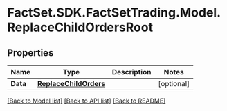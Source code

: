 # FactSet.SDK.FactSetTrading.Model.ReplaceChildOrdersRoot

## Properties

Name | Type | Description | Notes
------------ | ------------- | ------------- | -------------
**Data** | [**ReplaceChildOrders**](ReplaceChildOrders.md) |  | [optional] 

[[Back to Model list]](../README.md#documentation-for-models) [[Back to API list]](../README.md#documentation-for-api-endpoints) [[Back to README]](../README.md)

